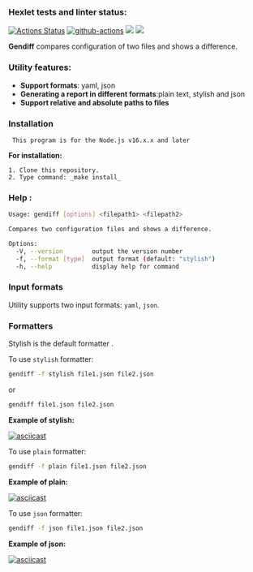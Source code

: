 ### Hexlet tests and linter status:
[![Actions Status](https://github.com/flickystyle/frontend-project-lvl2/workflows/hexlet-check/badge.svg)](https://github.com/flickystyle/frontend-project-lvl2/actions)
[![github-actions](https://github.com/flickystyle/frontend-project-lvl2/actions/workflows/nodejs.yml/badge.svg)](https://github.com/flickystyle/frontend-project-lvl2/actions)
<a href="https://codeclimate.com/github/flickystyle/frontend-project-lvl2/maintainability"><img src="https://api.codeclimate.com/v1/badges/71aa804270a1649a7ca5/maintainability" /></a>
<a href="https://codeclimate.com/github/flickystyle/frontend-project-lvl2/test_coverage"><img src="https://api.codeclimate.com/v1/badges/71aa804270a1649a7ca5/test_coverage" /></a>

**Gendiff** compares configuration of two files and shows a difference.

### Utility features:

+ **Support formats**: yaml, json
+ **Generating a report in different formats**:plain text, stylish and json
+ **Support relative and absolute paths to files**

### Installation
```
 This program is for the Node.js v16.x.x and later
```
**For installation:**
```
1. Clone this repository.
2. Type command: _make install_
```

### Help :

```bash
Usage: gendiff [options] <filepath1> <filepath2>

Compares two configuration files and shows a difference.

Options:
  -V, --version        output the version number
  -f, --format [type]  output format (default: "stylish")
  -h, --help           display help for command
```

### Input formats

Utility supports two input formats: `yaml`, `json`.


### Formatters


Stylish is the default formatter .

To use `stylish` formatter:

```bash
gendiff -f stylish file1.json file2.json
```

or

```bash
gendiff file1.json file2.json
```

**Example of stylish:**

[![asciicast](https://asciinema.org/a/487781.svg)](https://asciinema.org/a/487781)


To use `plain` formatter:

```bash
gendiff -f plain file1.json file2.json
```

**Example of plain:**

[![asciicast](https://asciinema.org/a/487782.svg)](https://asciinema.org/a/487782)


To use `json` formatter:

```bash
gendiff -f json file1.json file2.json
```

**Example of json:**

[![asciicast](https://asciinema.org/a/487783.svg)](https://asciinema.org/a/487783)
